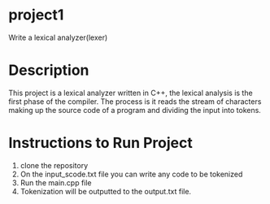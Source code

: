 # project1
Write a lexical analyzer(lexer) 

# Description
This project is a lexical analyzer written in C++, the lexical analysis is the first phase of the compiler. The process is it reads the stream of characters making up the source code of a program and dividing the input into tokens.

# Instructions to Run Project
1. clone the repository
2. On the input_scode.txt file you can write any code to be tokenized
3. Run the main.cpp file 
4. Tokenization will be outputted to the output.txt file.

